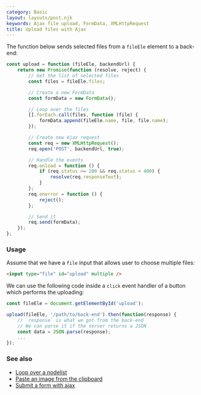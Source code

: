 ```yaml
---
category: Basic
layout: layouts/post.njk
keywords: Ajax file upload, FormData, XMLHttpRequest
title: Upload files with Ajax
---
```


The function below sends selected files from a `fileEle` element to a back-end:

```js
const upload = function (fileEle, backendUrl) {
    return new Promise(function (resolve, reject) {
        // Get the list of selected files
        const files = fileEle.files;

        // Create a new FormData
        const formData = new FormData();

        // Loop over the files
        [].forEach.call(files, function (file) {
            formData.append(fileEle.name, file, file.name);
        });

        // Create new Ajax request
        const req = new XMLHttpRequest();
        req.open('POST', backendUrl, true);

        // Handle the events
        req.onload = function () {
            if (req.status >= 200 && req.status < 400) {
                resolve(req.responseText);
            }
        };
        req.onerror = function () {
            reject();
        };

        // Send it
        req.send(formData);
    });
};
```

### Usage

Assume that we have a `file` input that allows user to choose multiple files:

```html
<input type="file" id="upload" multiple />
```

We can use the following code inside a `click` event handler of a button which performs the uploading:

```js
const fileEle = document.getElementById('upload');

upload(fileEle, '/path/to/back-end').then(function(response) {
    // `response` is what we got from the back-end
    // We can parse it if the server returns a JSON
    const data = JSON.parse(response);
    ...
});
```

### See also

-   [Loop over a nodelist](/loop-over-a-nodelist)
-   [Paste an image from the clipboard](/paste-an-image-from-the-clipboard)
-   [Submit a form with ajax](/submit-a-form-with-ajax)
